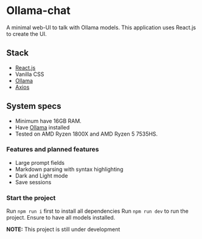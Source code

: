 # Ollama-chat
A minimal web-UI to talk with Ollama models. This application uses React.js to create the UI.

## Stack

- [React.js](https://react.dev)
- Vanilla CSS
- [Ollama](https://ollama.com)
- [Axios](https://axios-http.com/)

## System specs

- Minimum have 16GB RAM.
- Have [Ollama](https://ollama.com/download) installed
- Tested on AMD Ryzen 1800X and AMD Ryzen 5 7535HS.

###  Features and planned features

- Large prompt fields
- Markdown parsing with syntax highlighting
- Dark and Light mode
- Save sessions

### Start the project

Run `npm run i` first to install all dependencies
Run `npm run dev` to run the project. Ensure to have all models installed.

**NOTE:** This project is still under development
